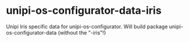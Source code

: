 unipi-os-configurator-data-iris
===============================

Unipi Iris specific data for unipi-os-configurator. Will build package unipi-os-configurator-data (without the "-iris"!)
